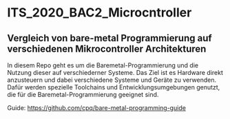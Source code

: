 # ITS_2020_BAC2_Microcntroller

## Vergleich von bare-metal Programmierung auf verschiedenen Mikrocontroller Architekturen
 
In diesem Repo geht es um die Baremetal-Programmierung und die Nutzung dieser auf verschiederner Systeme. Das Ziel ist es Hardware direkt anzusteuern und dabei verschiedene Systeme und Geräte zu verwenden. Dafür werden spezielle Toolchains und Entwicklungsumgebungen genutzt, die für die Baremetal-Programmierung geeignet sind.

Guide: https://github.com/cpq/bare-metal-programming-guide

